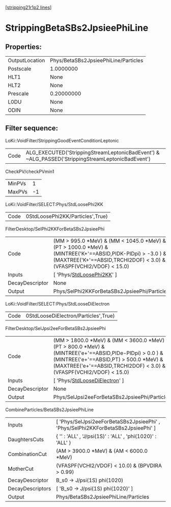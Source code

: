 [[stripping21r1p2 lines]](./stripping21r1p2-index)

# StrippingBetaSBs2JpsieePhiLine

## Properties:

|                |                                      |
|----------------|--------------------------------------|
| OutputLocation | Phys/BetaSBs2JpsieePhiLine/Particles |
| Postscale      | 1.0000000                            |
| HLT1           | None                                 |
| HLT2           | None                                 |
| Prescale       | 0.20000000                           |
| L0DU           | None                                 |
| ODIN           | None                                 |

## Filter sequence:

LoKi::VoidFilter/StrippingGoodEventConditionLeptonic

|      |                                                                                                  |
|------|--------------------------------------------------------------------------------------------------|
| Code | ALG_EXECUTED('StrippingStreamLeptonicBadEvent') & ~ALG_PASSED('StrippingStreamLeptonicBadEvent') |

CheckPV/checkPVmin1

|        |     |
|--------|-----|
| MinPVs | 1   |
| MaxPVs | -1  |

LoKi::VoidFilter/SELECT:Phys/StdLoosePhi2KK

|      |                                  |
|------|----------------------------------|
| Code | 0StdLoosePhi2KK/Particles',True) |

FilterDesktop/SelPhi2KKForBetaSBs2JpsieePhi

|                 |                                                                                                                                                                                         |
|-----------------|-----------------------------------------------------------------------------------------------------------------------------------------------------------------------------------------|
| Code            | (MM \> 995.0 \*MeV) & (MM \< 1045.0 \*MeV) & (PT \> 1000.0 \*MeV) & (MINTREE('K+'==ABSID,PIDK-PIDpi) \> -3.0 ) & (MAXTREE('K+'==ABSID,TRCHI2DOF) \< 3.0) & (VFASPF(VCHI2/VDOF) \< 15.0) |
| Inputs          | [ 'Phys/[StdLoosePhi2KK](./stripping21r1p2-commonparticles-stdloosephi2kk)' ]                                                                                                         |
| DecayDescriptor | None                                                                                                                                                                                    |
| Output          | Phys/SelPhi2KKForBetaSBs2JpsieePhi/Particles                                                                                                                                            |

LoKi::VoidFilter/SELECT:Phys/StdLooseDiElectron

|      |                                      |
|------|--------------------------------------|
| Code | 0StdLooseDiElectron/Particles',True) |

FilterDesktop/SelJpsi2eeForBetaSBs2JpsieePhi

|                 |                                                                                                                                                                                                                                   |
|-----------------|-----------------------------------------------------------------------------------------------------------------------------------------------------------------------------------------------------------------------------------|
| Code            | (MM \> 1800.0 \*MeV) & (MM \< 3600.0 \*MeV) & (PT \> 800.0 \*MeV) & (MINTREE('e+'==ABSID,PIDe-PIDpi) \> 0.0 ) & (MINTREE('e+'==ABSID,PT) \> 500.0 \*MeV) & (MAXTREE('e+'==ABSID,TRCHI2DOF) \< 3.0) & (VFASPF(VCHI2/VDOF) \< 15.0) |
| Inputs          | [ 'Phys/[StdLooseDiElectron](./stripping21r1p2-commonparticles-stdloosedielectron)' ]                                                                                                                                           |
| DecayDescriptor | None                                                                                                                                                                                                                              |
| Output          | Phys/SelJpsi2eeForBetaSBs2JpsieePhi/Particles                                                                                                                                                                                     |

CombineParticles/BetaSBs2JpsieePhiLine

|                  |                                                                                    |
|------------------|------------------------------------------------------------------------------------|
| Inputs           | [ 'Phys/SelJpsi2eeForBetaSBs2JpsieePhi' , 'Phys/SelPhi2KKForBetaSBs2JpsieePhi' ] |
| DaughtersCuts    | { '' : 'ALL' , 'J/psi(1S)' : 'ALL' , 'phi(1020)' : 'ALL' }                         |
| CombinationCut   | (AM \> 3900.0 \*MeV) & (AM \< 6000.0 \*MeV)                                        |
| MotherCut        | (VFASPF(VCHI2/VDOF) \< 10.0) & (BPVDIRA \> 0.99)                                   |
| DecayDescriptor  | B_s0 -\> J/psi(1S) phi(1020)                                                       |
| DecayDescriptors | [ 'B_s0 -\> J/psi(1S) phi(1020)' ]                                               |
| Output           | Phys/BetaSBs2JpsieePhiLine/Particles                                               |
